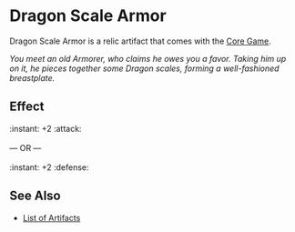 # Dragon Scale Armor

Dragon Scale Armor is a relic artifact that comes with the [Core Game](../content.md).

*You meet an old Armorer, who claims he owes you a favor. Taking him up on it, he pieces together some Dragon scales, forming a well-fashioned breastplate.*


## Effect

:instant: +2 :attack:<br><br>— OR —<br><br>:instant: +2 :defense:


## See Also

- [List of Artifacts](../artifacts.md)
